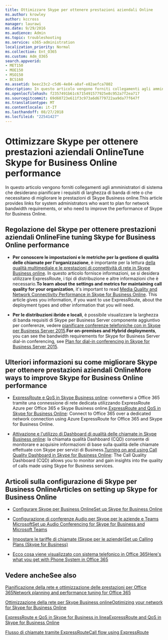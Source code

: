 ```yaml
---
title: Ottimizzare Skype per ottenere prestazioni aziendali Online
ms.author: krowley
author: kccross
manager: laurawi
ms.date: 9/29/2016
ms.audience: Admin
ms.topic: troubleshooting
ms.service: o365-administration
localization_priority: Normal
ms.collection: Ent_O365
ms.custom: Adm_O365
search.appverid:
- MET150
- MOE150
- MSO150
- BCS160
ms.assetid: beec23c2-c5d6-4e84-a8af-e82aefca7802
description: In questo articolo vengono forniti collegamenti agli amministratori di sistema che desiderano pianificare i requisiti di larghezza di banda di rete o che necessitano di migliorare le prestazioni di Skype Business online.
ms.openlocfilehash: f2357491b61c6715491577925e8c952a7f2ea717
ms.sourcegitcommit: 69d60723e611f3c973a6d6779722aa9da77f647f
ms.translationtype: MT
ms.contentlocale: it-IT
ms.lasthandoff: 08/27/2018
ms.locfileid: "22541427"
---
```

# <a name="tune-skype-for-business-online-performance"></a><span data-ttu-id="c6b94-103">Ottimizzare Skype per ottenere prestazioni aziendali Online</span><span class="sxs-lookup"><span data-stu-id="c6b94-103">Tune Skype for Business Online performance</span></span>

<span data-ttu-id="c6b94-104">In questo articolo vengono forniti collegamenti agli amministratori di sistema che desiderano pianificare i requisiti di larghezza di banda di rete o che necessitano di migliorare le prestazioni di Skype Business online.</span><span class="sxs-lookup"><span data-stu-id="c6b94-104">This article provides links for system administrators who want to plan for network bandwidth requirements, or who need to improve the performance of Skype for Business Online.</span></span> 
  
## <a name="fine-tuning-skype-for-business-online-performance"></a><span data-ttu-id="c6b94-105">Regolazione del Skype per ottenere prestazioni aziendali Online</span><span class="sxs-lookup"><span data-stu-id="c6b94-105">Fine tuning Skype for Business Online performance</span></span>

- <span data-ttu-id="c6b94-p101">**Per conoscere le impostazioni e le metriche per la gestione di qualità delle chiamate per l'organizzazione**, è importante per la lettura [della qualità multimediale e le prestazioni di connettività di rete in Skype Business online](https://docs.microsoft.com/skypeforbusiness/optimizing-your-network/media-quality-and-network-connectivity-performance). In questo articolo fornisce informazioni, se si desidera utilizzare ExpressRoute, i tipi di distribuzione e altre informazioni che è necessario.</span><span class="sxs-lookup"><span data-stu-id="c6b94-p101">**To learn about the settings and metrics for maintaining call quality for your organization**, it's important to read [Media Quality and Network Connectivity Performance in Skype for Business Online](https://docs.microsoft.com/skypeforbusiness/optimizing-your-network/media-quality-and-network-connectivity-performance). This article gives you information, if you want to use ExpressRoute, about the deployment types and other information that you will need.</span></span>
    
- <span data-ttu-id="c6b94-108">**Per le distribuzioni ibride e locali**, è possibile visualizzare la larghezza di banda requisiti di Skype per Business Server componente aggiuntivo per conferenze, vedere [pianificare conferenze telefoniche con in Skype per Business Server 2015](https://docs.microsoft.com/skypeforbusiness/plan-your-deployment/conferencing/dial-in-conferencing).</span><span class="sxs-lookup"><span data-stu-id="c6b94-108">**For on-premises and Hybrid deployments**, you can see the bandwidth requirements for Skype for Business Server dial-in conferencing, see [Plan for dial-in conferencing in Skype for Business Server 2015](https://docs.microsoft.com/skypeforbusiness/plan-your-deployment/conferencing/dial-in-conferencing).</span></span>
    
## <a name="more-ways-to-improve-skype-for-business-online-performance"></a><span data-ttu-id="c6b94-109">Ulteriori informazioni su come migliorare Skype per ottenere prestazioni aziendali Online</span><span class="sxs-lookup"><span data-stu-id="c6b94-109">More ways to improve Skype for Business Online performance</span></span>

- <span data-ttu-id="c6b94-110">[ExpressRoute e QoS in Skype Business online](https://docs.microsoft.com/skypeforbusiness/optimizing-your-network/expressroute-and-qos-in-skype-for-business-online): connettersi a Office 365 tramite una connessione di rete dedicata utilizzando ExpressRoute Azure per Office 365 e Skype Business online.</span><span class="sxs-lookup"><span data-stu-id="c6b94-110">[ExpressRoute and QoS in Skype for Business Online](https://docs.microsoft.com/skypeforbusiness/optimizing-your-network/expressroute-and-qos-in-skype-for-business-online): Connect to Office 365 over a dedicated network connection using Azure ExpressRoute for Office 365 and Skype for Business Online.</span></span> 
    
- <span data-ttu-id="c6b94-111">[Attivazione e l'utilizzo di Dashboard di qualità delle chiamate in Skype Business online](https://docs.microsoft.com/SkypeForBusiness/using-call-quality-in-your-organization/turning-on-and-using-call-quality-dashboard): la chiamata qualità Dashboard (CQD) consente di monitorare e acquisire informazioni di base sulla qualità delle chiamate effettuate con Skype per servizi di Business.</span><span class="sxs-lookup"><span data-stu-id="c6b94-111">[Turning on and using Call Quality Dashboard in Skype for Business Online](https://docs.microsoft.com/SkypeForBusiness/using-call-quality-in-your-organization/turning-on-and-using-call-quality-dashboard): The Call Quality Dashboard (CQD) allows you to monitor and gain insights into the quality of calls made using Skype for Business services.</span></span> 
    
## <a name="articles-on-setting-up-skype-for-business-online"></a><span data-ttu-id="c6b94-112">Articoli sulla configurazione di Skype per Business Online</span><span class="sxs-lookup"><span data-stu-id="c6b94-112">Articles on setting up Skype for Business Online</span></span>

- [<span data-ttu-id="c6b94-113">Configurare Skype per Business Online</span><span class="sxs-lookup"><span data-stu-id="c6b94-113">Set up Skype for Business Online</span></span>](https://docs.microsoft.com/skypeforbusiness/set-up-skype-for-business-online/set-up-skype-for-business-online)
    
- [<span data-ttu-id="c6b94-114">Configurazione di conferenze Audio per Skype per le aziende e Teams Microsoft</span><span class="sxs-lookup"><span data-stu-id="c6b94-114">Set up Audio Conferencing for Skype for Business and Microsoft Teams</span></span>](https://docs.microsoft.com/skypeforbusiness/audio-conferencing-in-office-365/set-up-audio-conferencing)
    
- [<span data-ttu-id="c6b94-115">Impostare le tariffe di chiamate (Skype per le aziende)</span><span class="sxs-lookup"><span data-stu-id="c6b94-115">Set up Calling Plans (Skype for Business)</span></span>](https://docs.microsoft.com/SkypeForBusiness/what-are-calling-plans-in-office-365/set-up-calling-plans)
    
- [<span data-ttu-id="c6b94-116">Ecco cosa viene visualizzato con sistema telefonico in Office 365</span><span class="sxs-lookup"><span data-stu-id="c6b94-116">Here's what you get with Phone System in Office 365</span></span>](https://docs.microsoft.com/skypeforbusiness/what-is-phone-system-in-office-365/here-s-what-you-get-with-phone-system)
    
## <a name="see-also"></a><span data-ttu-id="c6b94-117">Vedere anche</span><span class="sxs-lookup"><span data-stu-id="c6b94-117">See also</span></span>

[<span data-ttu-id="c6b94-118">Pianificazione della rete e ottimizzazione delle prestazioni per Office 365</span><span class="sxs-lookup"><span data-stu-id="c6b94-118">Network planning and performance tuning for Office 365</span></span>](network-planning-and-performance.md)
  
[<span data-ttu-id="c6b94-119">Ottimizzazione della rete per Skype Business online</span><span class="sxs-lookup"><span data-stu-id="c6b94-119">Optimizing your network for Skype for Business Online</span></span>](https://docs.microsoft.com/skypeforbusiness/optimizing-your-network/optimizing-your-network)
  
[<span data-ttu-id="c6b94-120">ExpressRoute e QoS in Skype for Business in linea</span><span class="sxs-lookup"><span data-stu-id="c6b94-120">ExpressRoute and QoS in Skype for Business Online</span></span>](https://docs.microsoft.com/skypeforbusiness/optimizing-your-network/expressroute-and-qos-in-skype-for-business-online)
  
[<span data-ttu-id="c6b94-121">Flusso di chiamate tramite ExpressRoute</span><span class="sxs-lookup"><span data-stu-id="c6b94-121">Call flow using ExpressRoute</span></span>](https://docs.microsoft.com/skypeforbusiness/optimizing-your-network/call-flow-using-expressroute)

